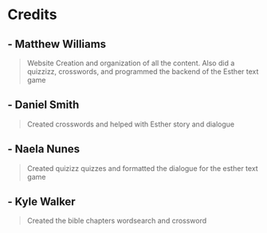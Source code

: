 # Credits

## - Matthew Williams

> Website Creation and organization of all the content. Also did a quizzizz, crosswords, and programmed the backend of the Esther text game

## - Daniel Smith  

> Created crosswords and helped with Esther story and dialogue

## -  Naela Nunes

> Created quizizz quizzes and formatted the dialogue for the esther text game

## -  Kyle Walker

> Created the bible chapters wordsearch and crossword
